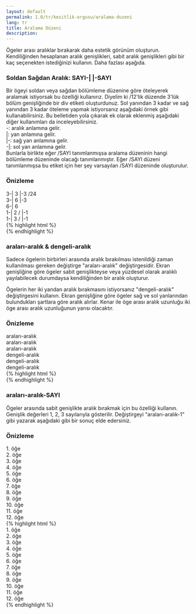 ```yaml
---
layout: default
permalink: 1.0/tr/kesitlik-orgusu/aralama-duzeni
lang: tr
title: Aralama Düzeni
description: 
---
```


<p class="girlik">
  Ögeler arası aralıklar bırakarak daha estetik görünüm oluşturun. Kendiliğinden hesaplanan aralık genişlikleri, sabit aralık genişlikleri gibi bir kaç seçenekten istediğinizi kullanın. Daha fazlası aşağıda.
</p>
<h3>Soldan Sağdan Aralık: SAYI-| |-SAYI</h3>
<p>
	Bir ögeyi soldan veya sağdan bölümleme düzenine göre öteleyerek aralamak istiyorsak bu özelliği kullanırız.
	Diyelim ki /12'lik düzende 3'lük bölüm genişliğinde bir div etiketi oluşturdunuz. Sol yanından 3 kadar ve sağ yanından 3 kadar öteleme yapmak istiyorsanız aşağıdaki örnek gibi kullanabilirsiniz. Bu belletiden yola çıkarak ek olarak eklenmiş aşağıdaki diğer kullanımları da inceleyebilirsiniz.
	<br>
	-: aralık anlamına gelir. <br>
	|: yan anlamına gelir. <br>
	|-: sağ yan anlamına gelir. <br>
	-|: sol yan anlamına gelir. <br>
	Bunlarla birlikte eğer /SAYI tanımlanmışsa aralama düzeninin hangi bölümleme düzeninde olacağı tanımlanmıştır. Eğer /SAYI düzeni tanımlanmışsa bu etiket için her şey varsayılan /SAYI düzeninde oluşturulur.

</p>
<div class="örnek">
<h3>Önizleme</h3>
<div class="önizleme">
  <div data-gnl="3-| 3 |-3 /24">
  	<div class="kutu">3-| 3 |-3 /24</div>
  </div>
  <div data-gnl="3-| 6 |-3">
    <div class="kutu">3-| 6 |-3</div>
  </div>
  <div data-gnl="6-| 6">
    <div class="kutu">6-| 6</div>
  </div>
  <div data-gnl="1-| 2 / |-1">
    <div class="kutu">1-| 2 / |-1</div>
  </div>
  <div data-gnl="1-| 3 / |-1">
    <div class="kutu">1-| 3 / |-1</div>
  </div>		
</div>
</div>
{% highlight html %}
    <div data-gnl="3-| 3 |-3 /24">
      <!-- içerik alanı -->
    </div>
    <div data-gnl="3-| 6 |-3">
      <!-- içerik alanı -->
    </div>
    <div data-gnl="6-| 6">
      <!-- içerik alanı -->
    </div>
    <div data-gnl="1-| 2 / |-1">
      <!-- içerik alanı -->
    </div>
    <div data-gnl="1-| 3 / |-1">
      <!-- içerik alanı -->
    </div>
{% endhighlight %}

<h3>araları-aralık & dengeli-aralık</h3>
<p>
  Sadece ögelerin birbirleri arasında aralık bırakılması istenildiği zaman kullanılması gereken değiştirge "araları-aralık" değiştirgesidir. Ekran genişliğine göre ögeler sabit genişlikteyse veya yüzdesel olarak aralıklı yayılabilecek durumdaysa kendiliğinden
  bir aralık oluşturur.
</p>
<p>
  Ögelerin her iki yandan aralık bırakmasını istiyorsanız "dengeli-aralık" değiştirgesini kullanın. Ekran genişliğine göre ögeler sağ ve sol yanlarından bulundukları şartlara göre aralık alırlar. Kenar ile öge arası aralık uzunluğu iki öge arası aralık
  uzunluğunun yarısı olacaktır.
</p>
<div class="örnek">
  <h3>Önizleme</h3>
  <div class="önizleme">
    <div data-gnl="araları-aralık">
      <div data-gnl="1 /8">
        <div class="kutu">araları-aralık</div>
      </div>
      <div data-gnl="1 /8">
        <div class="kutu">araları-aralık</div>
      </div>
      <div data-gnl="1 /8">
        <div class="kutu">araları-aralık</div>
      </div>
    </div>
    <div data-gnl="dengeli-aralık">
      <div data-gnl="1 /8">
        <div class="kutu">dengeli-aralık</div>
      </div>
      <div data-gnl="1 /8">
        <div class="kutu">dengeli-aralık</div>
      </div>
      <div data-gnl="1 /8">
        <div class="kutu">dengeli-aralık</div>
      </div>
    </div>
  </div>
</div>
{% highlight html %}
    <div data-gnl="araları-aralık">
      <div data-gnl="1 /8">
        <!-- içerik alanı -->
      </div>
      <div data-gnl="1 /8">
        <!-- içerik alanı -->
      </div>
      <div data-gnl="1 /8">
        <!-- içerik alanı -->
      </div>
    </div>
    <div data-gnl="dengeli-aralık">
      <div data-gnl="1 /8">
        <!-- içerik alanı -->
      </div>
      <div data-gnl="1 /8">
        <!-- içerik alanı -->
      </div>
      <div data-gnl="1 /8">
        <!-- içerik alanı -->
      </div>
    </div>
{% endhighlight %}

<h3>araları-aralık-SAYI</h3>
<p>
  Ögeler arasında sabit genişlikte aralık bırakmak için bu özelliği kullanın. Genişlik değerleri 1, 2, 3 sayılarıyla gösterilir. Değiştirgeyi "araları-aralık-1" gibi yazarak aşağıdaki gibi bir sonuç elde edersiniz.
</p>
<div class="örnek">
  <h3>Önizleme</h3>
  <div class="önizleme-1">
    <div data-gnl="araları-aralık-1 5-5">
      <div>
        <div class="kart">1. öğe</div>
      </div>
      <div>
        <div class="kart">2. öğe</div>
      </div>
      <div>
        <div class="kart">3. öğe</div>
      </div>
      <div>
        <div class="kart">4. öğe</div>
      </div>
      <div>
        <div class="kart">5. öğe</div>
      </div>
      <div data-gnl="2 /5">
        <div class="kart">6. öğe</div>
      </div>
      <div>
        <div class="kart">7. öğe</div>
      </div>
      <div>
        <div class="kart">8. öğe</div>
      </div>
      <div>
        <div class="kart">9. öğe</div>
      </div>
      <div>
        <div class="kart">10. öğe</div>
      </div>
      <div data-gnl="3 /5">
        <div class="kart">11. öğe</div>
      </div>
      <div>
        <div class="kart">12. öğe</div>
      </div>
    </div>
  </div>
</div>
{% highlight html %}
    <div data-gnl="araları-aralık-1 5-5">
      <div>
        <div class="kart">1. öğe</div>
      </div>
      <div>
        <div class="kart">2. öğe</div>
      </div>
      <div>
        <div class="kart">3. öğe</div>
      </div>
      <div>
        <div class="kart">4. öğe</div>
      </div>
      <div>
        <div class="kart">5. öğe</div>
      </div>
      <div data-gnl="2 /5">
        <div class="kart">6. öğe</div>
      </div>
      <div>
        <div class="kart">7. öğe</div>
      </div>
      <div>
        <div class="kart">8. öğe</div>
      </div>
      <div>
        <div class="kart">9. öğe</div>
      </div>
      <div>
        <div class="kart">10. öğe</div>
      </div>
      <div data-gnl="3 /5">
        <div class="kart">11. öğe</div>
      </div>
      <div>
        <div class="kart">12. öğe</div>
      </div>
    </div>
{% endhighlight %}